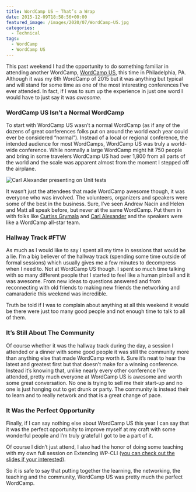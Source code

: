 ```yaml
---
title: WordCamp US – That’s a Wrap
date: 2015-12-09T18:58:56+00:00
featured_image: /images/2020/07/WordCamp-US.jpg
categories:
  - Technical
tags:
  - WordCamp
  - WordCamp US
---
```


This past weekend I had the opportunity to do something familiar in attending another WordCamp, [WordCamp US](https://2015.us.wordcamp.org), this time in Philadelphia, PA. Although it was my 6th WordCamp of 2015 but it was anything but typical and will stand for some time as one of the most interesting conferences I’ve ever attended. In fact, if I was to sum up the experience in just one word I would have to just say it was _awesome._

### WordCamp US Isn’t a Normal WordCamp

To start with WordCamp US wasn’t a normal WordCamp (as if any of the dozens of great conferences folks put on around the world each year could ever be considered “normal”). Instead of a local or regional conference, the intended audience for most WordCamps, WordCamp US was truly a world-wide conference. While normally a large WordCamp might hit 750 people and bring in some travelers WordCamp US had over 1,800 from all parts of the world and the scale was apparent almost from the moment I stepped off the airplane.

![Carl Alexander presenting on Unit tests](/images/2020/07/carl-alexander.jpg)

It wasn’t just the attendees that made WordCamp awesome though, it was everyone who was involved. The volunteers, organizers and speakers were some of the best in the business. Sure, I’ve seen Andrew Nacin and Helen and Matt all speak before, but never at the same WordCamp. Put them in with folks like [Curtiss Grymala](http://ten-321.com) and [Carl Alexander](https://carlalexander.ca) and the speakers were like a WordCamp all-star team.

### Hallway Track #FTW

As much as I would like to say I spent all my time in sessions that would be a lie. I’m a big believer of the hallway track (spending some time outside of formal sessions) which usually gives me a few minutes to decompress when I need to. Not at WordCamp US though. I spent so much time talking with so many different people that I started to feel like a human pinball and it was awesome. From new ideas to questions answered and from reconnecting with old friends to making new friends the networking and camaraderie this weekend was incredible.

Truth be told if I was to complain about anything at all this weekend it would be there were just too many good people and not enough time to talk to all of them.

### It’s Still About The Community

Of course whether it was the hallway track during the day, a session I attended or a dinner with some good people it was still the community more than anything else that made WordCamp worth it. Sure it’s neat to hear the latest and greatest first but that doesn’t make for a winning conference. Instead it’s knowing that, unlike nearly every other conference I’ve attended, pretty much everyone at WordCamp US is awesome and worth some great conversation. No one is trying to sell me their start-up and no one is just hanging out to get drunk or party. The community is instead their to learn and to really network and that is a great change of pace.

### It Was the Perfect Opportunity

Finally, if I can say nothing else about WordCamp US this year I can say that it was the perfect opportunity to improve myself at my craft with some wonderful people and I’m truly grateful I got to be a part of it.

Of course I didn’t just attend, I also had the honor of doing some teaching with my own full session on Extending WP-CLI ([you can check out the slides if your interested](http://slides.chriswiegman.com/wcus15/#/)).

So it is safe to say that putting together the learning, the networking, the teaching and the community, WordCamp US was pretty much the perfect WordCamp.